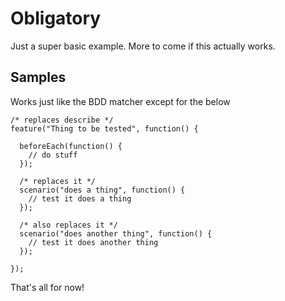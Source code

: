 # Obligatory

Just a super basic example. More to come if this actually works.

## Samples

Works just like the BDD matcher except for the below

    /* replaces describe */
    feature("Thing to be tested", function() {

      beforeEach(function() {
        // do stuff
      });

      /* replaces it */
      scenario("does a thing", function() {
        // test it does a thing
      });

      /* also replaces it */
      scenario("does another thing", function() {
        // test it does another thing
      });

    });

That's all for now!
